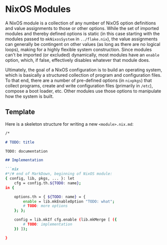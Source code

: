 
# NixOS Modules

A NixOS module is a collection of any number of NixOS option definitions and value assignments to those or other options.
While the set of imported modules and thereby defined options is static (in this case starting with the modules passed to `mkNixosSystem` in `../flake.nix`), the value assignments can generally be contingent on other values (as long as there are no logical loops), making for a highly flexible system construction.
Since modules can't be imported (or excluded) dynamically, most modules have an `enable` option, which, if false, effectively disables whatever that module does.

Ultimately, the goal of a NixOS configuration is to build an operating system, which is basically a structured collection of program and configuration files.
To that end, there are a number of pre-defined options (in `nixpkgs`) that collect programs, create and write configuration files (primarily in `/etc`), compose a boot loader, etc.
Other modules use those options to manipulate how the system is built.


## Template

Here is a skeleton structure for writing a new `<module>.nix.md`:

````md
/*

# TODO: title

TODO: documentation

## Implementation

```nix
#*/# end of MarkDown, beginning of NixOS module:
{ config, lib, pkgs, ... }: let
    cfg = config.th.${TODO: name};
in {

    options.th = { ${TODO: name} = {
        enable = lib.mkEnableOption "TODO: what";
        # TODO: more options
    }; };

    config = lib.mkIf cfg.enable (lib.mkMerge [ ({
        # TODO: implementation
    }) ]);

}
````
